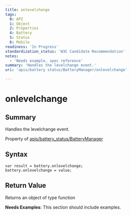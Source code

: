 ```yaml
---
title: onlevelchange
tags:
  0: API
  1: Object
  2: Properties
  4: Battery
  5: Status
  6: Mobile
readiness: 'In Progress'
standardization_status: 'W3C Candidate Recommendation'
notes:
  - 'Needs example, spec reference'
summary: 'Handles the levelchange event.'
uri: 'apis/battery status/BatteryManager/onlevelchange'

---
```

# onlevelchange

## Summary

Handles the levelchange event.

<span data-meta="applies_to" data-type="key">Property of <span data-type="value">[apis/battery\_status/BatteryManager](/apis/battery_status/BatteryManager)</span></span>

## Syntax

``` {.js}
var result = battery.onlevelchange;
battery.onlevelchange = value;
```

## Return Value

<span data-meta="return" data-type="key">Returns an object of type <span data-type="value">function</span></span>

**Needs Examples**: This section should include examples.


